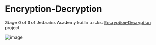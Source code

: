 # Encryption-Decryption
Stage 6 of 6 of Jetbrains Academy kotlin tracks: [Encryption-Decryption](https://hyperskill.org/projects/279/stages/1420/implement) project

![image](https://user-images.githubusercontent.com/107410128/221685157-32cf91c2-127c-4edd-81fb-6e311ee0bf23.png)
